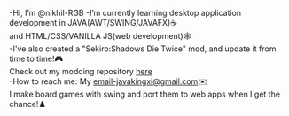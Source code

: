 -Hi, I’m @nikhil-RGB
-I’m currently learning desktop application development in JAVA(AWT/SWING/JAVAFX)☕<br>
 and HTML/CSS/VANILLA JS(web development)🕸️<br>
-I've also created a "Sekiro:Shadows Die Twice" mod, and update it from time to time!🎮<br>
 Check out my modding repository [here](https://github.com/nikhil-RGB/Genichiro-The-Last-Stand)<br>
-How to reach me: My email-javakingxi@gmail.com✉️<br>
I make board games with swing and port them to web apps when I get the chance!♟️<br>



